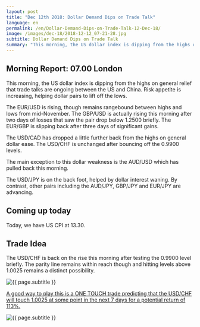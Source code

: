 ```yaml
---
layout: post
title: "Dec 12th 2018: Dollar Demand Dips on Trade Talk"
language: en
permalink: /en/Dollar-Demand-Dips-on-Trade-Talk-12-Dec-18/
image: /images/dec-18/2018-12-12_07-21-28.jpg
subtitle: Dollar Demand Dips on Trade Talk
summary: "This morning, the US dollar index is dipping from the highs on general relief that trade talks are ongoing between the US and China. Risk appetite is increasing, helping dollar pairs to lift off the lows. The EUR/USD is rising, though remains rangebound between highs and lows from mid-November"
---
```

## Morning Report: 07.00 London

This morning, the US dollar index is dipping from the highs on general relief that trade talks are ongoing between the US and China. Risk appetite is increasing, helping dollar pairs to lift off the lows. 

The EUR/USD is rising, though remains rangebound between highs and lows from mid-November. The GBP/USD is actually rising this morning after two days of losses that saw the pair drop below 1.2500 briefly. The EUR/GBP is slipping back after three days of significant gains. 

The USD/CAD has dropped a little further back from the highs on general dollar ease. The USD/CHF is unchanged after bouncing off the 0.9900 levels.

The main exception to this dollar weakness is the AUD/USD which has pulled back this morning. 

The USD/JPY is on the back foot, helped by dollar interest waning. By contrast, other pairs including the AUD/JPY, GBP/JPY and EUR/JPY are advancing.  

## Coming up today

Today, we have US CPI at 13.30. 

## Trade Idea

The USD/CHF is back on the rise this morning after testing the 0.9900 level briefly. The parity line remains within reach though and hitting levels above 1.0025 remains a distinct possibility.

<img class="post-image" src="{{ site.url }}/images/dec-18/2018-12-12_07-21-28.jpg" alt="{{ page.subtitle }}" title="{{ page.subtitle }}">

<a href="%LINK%%?currency=GBP&market=forex&underlying=frxUSDCHF&formname=touchnotouch&duration_amount=7&duration_units=d&amount=10&amount_type=stake&expiry_type=duration&barrier=1.0025" target="_blank">A good way to play this is a ONE TOUCH trade predicting that the USD/CHF will touch 1.0025 at some point in the next 7 days for a potential return of 113%.</a>

<img class="post-image" src="{{ site.url }}/images/dec-18/2018-12-12_07-18-06.jpg" alt="{{ page.subtitle }}" title="{{ page.subtitle }}">
